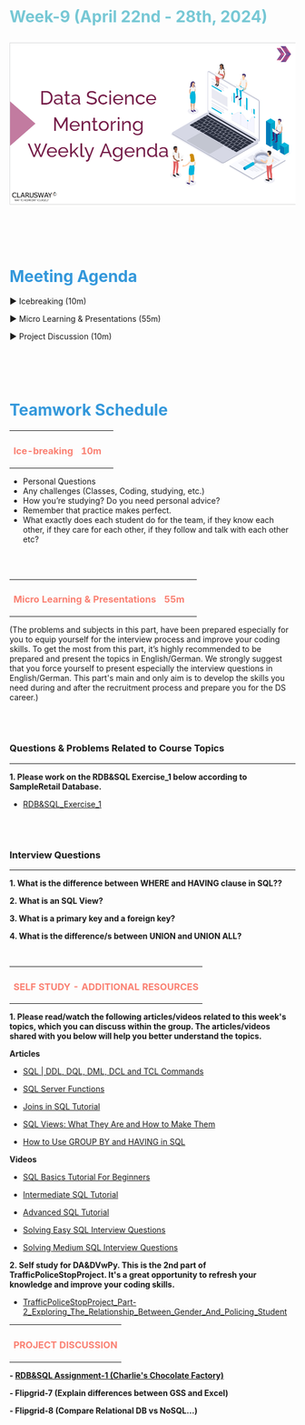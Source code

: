 <h1><strong><span style="color: #77C8D5;">Week-9 (April 22nd - 28th, 2024)</strong></span>

![logo](ds_agenda_logo.png)

<br>



<h1><strong><span style="color: #3498DB;">Meeting Agenda</strong></h1></span>

<span class="c16 c30">▶ </span><span
class="c42 c82">Icebreaking (10m)</span><span class="c16 c23"> </span>

<span class="c16 c30">▶ </span><span
class="c42 c82">Micro Learning & Presentations (55m)</span><span class="c46 c42 c48"> </span>

<span class="c30">▶ </span><span class="c46 c48 c42">Project Discussion (10m)</span>

<br>
<br>
<br>

<div style="page-break-after: always;"></div>

<h1><strong><span style="color: #3498DB;">Teamwork Schedule</strong></h1></span>

<table style= "width:100%;">
                <tr>
                <td style="color: #FA8072; text-align:left "><h3><strong><p>Ice-breaking</td>
                <td style="color: #FA8072; text-align:right;"><h3><strong><p>10m</p><td>                </tr>
</table>

- Personal Questions 
- Any challenges (Classes, Coding, studying, etc.) 
- How you’re studying? Do you need personal advice? 
- Remember that practice makes perfect. 
- What exactly does each student do for the team, if they know each other, if they care for each other, if they follow and talk with each other etc? 

<br>
<br>

<table style= "width:100%;">
                <tr>
                <td style="color: #FA8072; text-align:left "><h3><strong><p>Micro Learning & Presentations</td>
                <td style="color: #FA8072; text-align:right;"><h3><strong><p>55m</p><td>                </tr>
</table>
(The problems and subjects in this part, have been prepared especially for you to equip yourself for the interview process and improve your coding skills. 
To get the most from this part, it’s highly recommended to be prepared and present the topics in English/German.
We strongly suggest that you force yourself to present especially the interview questions in English/German. 
This part's main and only aim is to develop the skills you need during and after the recruitment process and prepare you for the DS career.)


                  
<br><br>
<h3><strong>Questions & Problems Related to Course Topics</strong></h4>
<hr>

**1. Please work on the RDB&SQL Exercise_1 below according to SampleRetail Database.**
   
   - [RDB&SQL_Exercise_1](https://github.com/clarusway/DS-DE0824-TR-DA-Students/blob/main/2-%20Weekly%20Agendas/Week_8_Agenda/RDB%26SQL_Exercise_1_Student.sql)


<br><br>
<h3><strong>Interview Questions</strong></h4>
<hr>

**1. What is the difference  between <a> WHERE and HAVING </a> clause in SQL??**

**2. What is an <a>SQL View?</a>**

**3. What is a <a>primary key</a> and a <a>foreign key</a>?**

**4. What is the difference/s between  <a>UNION</a> and  <a>UNION ALL</a>?**


<br>


<table style= "width:100%;">
                <tr>
                <td style="color: #FA8072; text-align:left "><h3><strong><p>SELF STUDY - ADDITIONAL RESOURCES</td>
                </tr>
</table>

**1. Please read/watch the following articles/videos related to this week's topics, which you can discuss within the group. The articles/videos shared with you below will help you better understand the topics.**

   **Articles**

   - [SQL | DDL, DQL, DML, DCL and TCL Commands](https://www.geeksforgeeks.org/sql-ddl-dql-dml-dcl-tcl-commands/)

   - [SQL Server Functions](https://www.w3schools.com/sql/sql_ref_sqlserver.asp)

   - [Joins in SQL Tutorial](https://www.datacamp.com/tutorial/sql-joins?utm_source=google&utm_medium=paid_search&utm_campaignid=19589720824&utm_adgroupid=157156376591&utm_device=c&utm_keyword=&utm_matchtype=&utm_network=g&utm_adpostion=&utm_creative=684753664957&utm_targetid=aud-517318242147:dsa-2218886984820&utm_loc_interest_ms=&utm_loc_physical_ms=1012780&utm_content=&utm_campaign=230119_1-sea~dsa~tofu_2-b2c_3-row-p2_4-prc_5-na_6-na_7-le_8-pdsh-go_9-na_10-na_11-na-jan24&gad_source=1&gclid=Cj0KCQiAtOmsBhCnARIsAGPa5yZcp-tiK_1qyAnBckIL0RjPhrnhZ1_7yBZnW595aAitgk3aHgv_YYkaAhGAEALw_wcB)

   - [SQL Views: What They Are and How to Make Them](https://medium.datadriveninvestor.com/sql-views-what-they-are-and-how-to-make-62229b2f0fd7)              
                  
   - [How to Use GROUP BY and HAVING in SQL](https://www.datacamp.com/tutorial/group-by-having-clause-sql?utm_source=google&utm_medium=paid_search&utm_campaignid=19589720824&utm_adgroupid=157156376591&utm_device=c&utm_keyword=&utm_matchtype=&utm_network=g&utm_adpostion=&utm_creative=684753664957&utm_targetid=aud-517318242147:dsa-2218886984820&utm_loc_interest_ms=&utm_loc_physical_ms=1012780&utm_content=&utm_campaign=230119_1-sea~dsa~tofu_2-b2c_3-row-p2_4-prc_5-na_6-na_7-le_8-pdsh-go_9-na_10-na_11-na-jan24&gad_source=1&gclid=Cj0KCQiAtOmsBhCnARIsAGPa5ybm9-_cZO3oKTnLeuGwNz3oo8ZZLq4qpzn9dzyzRZGjBMn4TF4Q2ngaAtlREALw_wcB)


   **Videos**

   - [SQL Basics Tutorial For Beginners](https://www.youtube.com/watch?v=RSlqWnP-Dy8&list=PLUaB-1hjhk8GT6N5ne2qpf603sF26m2PW)  

   - [Intermediate SQL Tutorial](https://www.youtube.com/watch?v=9URM1_2S0ho&list=PLUaB-1hjhk8HTgPnBukmMq7QTe83ANirL) 

   - [Advanced SQL Tutorial](https://www.youtube.com/watch?v=K1WeoKxLZ5o&list=PLUaB-1hjhk8EBZNL4nx4Otoa5Wb--rEpU) 

   - [Solving Easy SQL Interview Questions](https://www.youtube.com/watch?v=ZHaYOC0H5KE&list=PLUaB-1hjhk8Fm_xpyeN4292wgE542Jy17)

   - [Solving Medium SQL Interview Questions](https://www.youtube.com/watch?v=fT-8mRf_-Hk)

**2. Self study for DA&DVwPy. This is the 2nd part of TrafficPoliceStopProject. It's a great opportunity to refresh your knowledge and improve your coding skills.** 
                  
   - [TrafficPoliceStopProject_Part-2_Exploring_The_Relationship_Between_Gender_And_Policing_Student](https://github.com/clarusway/DS-DE0824-TR-DA-Students/blob/main/2-%20Weekly%20Agendas/Week_8_Agenda/TrafficPoliceStopProject_Part-2_Exploring_The_Relationship_Between_Gender_And_Policing_Student.ipynb)

<be>


<table style= "width:100%;">
                <tr>
                <td style="color: #FA8072; text-align:left "><h3><strong><p>PROJECT DISCUSSION</td>
                </tr>
                
</table>


**- [RDB&SQL Assignment-1 (Charlie's Chocolate Factory)](https://lms.clarusway.com/mod/assign/view.php?id=59009)** <br>



**- Flipgrid-7 (Explain differences between GSS and Excel)** <br> 

**- Flipgrid-8 (Compare Relational DB vs NoSQL...)**
